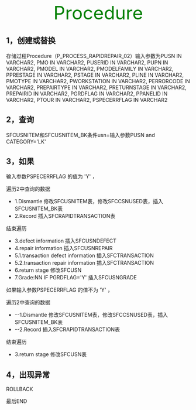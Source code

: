 <center style="font-size:50px; color:green">Procedure</center>

## 1，创建或替换

存储过程Procedure（P_PROCESS_RAPIDREPAIR_02）输入参数为PUSN         IN VARCHAR2,
                                                  PMO          IN VARCHAR2,
                                                  PUSERID      IN VARCHAR2,
                                                  PUPN         IN VARCHAR2,
                                                  PMODEL       IN VARCHAR2,
                                                  PMODELFAMILY IN VARCHAR2,
                                                  PPRESTAGE    IN VARCHAR2,
                                                  PSTAGE       IN VARCHAR2,
                                                  PLINE        IN VARCHAR2,
                                                  PMOTYPE      IN VARCHAR2,
                                                  PWORKSTATION IN VARCHAR2,
                                                  PERRORCODE   IN VARCHAR2,
                                                  PREPAIRTYPE  IN VARCHAR2,
                                                  PRETURNSTAGE IN VARCHAR2,
                                                  PREPAIRID    IN VARCHAR2,
                                                  PGRDFLAG     IN VARCHAR2,
                                                  PPANELID     IN VARCHAR2,
                                                  PTOUR        IN VARCHAR2,
                                                  PSPECERRFLAG IN VARCHAR2

## 2，查询

SFCUSNITEM和SFCUSNITEM_BK条件usn=输入参数PUSN     and   CATEGORY='LK'  

## 3，如果

输入参数PSPECERRFLAG  的值为 'Y' ，

遍历2中查询的数据  

- 1.Dismantle   修改SFCUSNITEM表，修改SFCCSNUSED表，插入SFCUSNITEM_BK表  
- 2.Record    插入SFCRAPIDTRANSACTION表   

结束遍历

- 3.defect information    插入SFCUSNDEFECT
- 4.repair information     插入SFCUSNREPAIR
- 5.1.transaction defect information     插入SFCTRANSACTION
- 5.2.transaction repair information   插入SFCTRANSACTION
- 6.return stage      修改SFCUSN
- 7.Grade:NN     IF PGRDFLAG='Y'    插入SFCUSNGRADE



如果输入参数PSPECERRFLAG  的值不为 'Y' ，

遍历2中查询的数据  

- --1.Dismantle    修改SFCUSNITEM表，修改SFCCSNUSED表，插入SFCUSNITEM_BK表  
- --2.Record   插入SFCRAPIDTRANSACTION表   

结束遍历

- 3.return stage      修改SFCUSN表

## 4，出现异常

ROLLBACK

最后END

